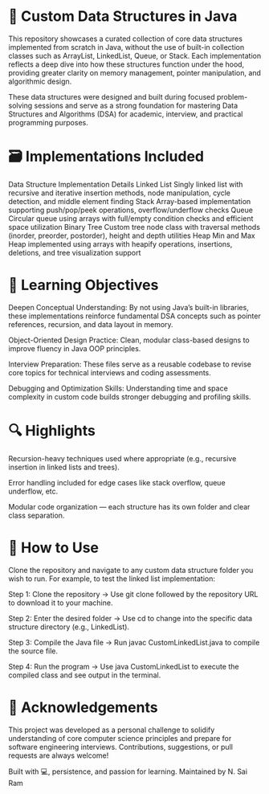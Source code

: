 # 🧩 Custom Data Structures in Java
This repository showcases a curated collection of core data structures implemented from scratch in Java, without the use of built-in collection classes such as ArrayList, LinkedList, Queue, or Stack. Each implementation reflects a deep dive into how these structures function under the hood, providing greater clarity on memory management, pointer manipulation, and algorithmic design.

These data structures were designed and built during focused problem-solving sessions and serve as a strong foundation for mastering Data Structures and Algorithms (DSA) for academic, interview, and practical programming purposes.

# 🗃️ Implementations Included
Data Structure	Implementation Details
Linked List	Singly linked list with recursive and iterative insertion methods, node manipulation, cycle detection, and middle element finding
Stack	Array-based implementation supporting push/pop/peek operations, overflow/underflow checks
Queue	Circular queue using arrays with full/empty condition checks and efficient space utilization
Binary Tree	Custom tree node class with traversal methods (inorder, preorder, postorder), height and depth utilities
Heap	Min and Max Heap implemented using arrays with heapify operations, insertions, deletions, and tree visualization support

# 🎯 Learning Objectives
Deepen Conceptual Understanding: By not using Java’s built-in libraries, these implementations reinforce fundamental DSA concepts such as pointer references, recursion, and data layout in memory.

Object-Oriented Design Practice: Clean, modular class-based designs to improve fluency in Java OOP principles.

Interview Preparation: These files serve as a reusable codebase to revise core topics for technical interviews and coding assessments.

Debugging and Optimization Skills: Understanding time and space complexity in custom code builds stronger debugging and profiling skills.

# 🔍 Highlights

Recursion-heavy techniques used where appropriate (e.g., recursive insertion in linked lists and trees).

Error handling included for edge cases like stack overflow, queue underflow, etc.

Modular code organization — each structure has its own folder and clear class separation.

# 🚀 How to Use
Clone the repository and navigate to any custom data structure folder you wish to run. For example, to test the linked list implementation:

Step 1: Clone the repository
→ Use git clone followed by the repository URL to download it to your machine.

Step 2: Enter the desired folder
→ Use cd to change into the specific data structure directory (e.g., LinkedList).

Step 3: Compile the Java file
→ Run javac CustomLinkedList.java to compile the source file.

Step 4: Run the program
→ Use java CustomLinkedList to execute the compiled class and see output in the terminal.

# 🙌 Acknowledgements
This project was developed as a personal challenge to solidify understanding of core computer science principles and prepare for software engineering interviews. Contributions, suggestions, or pull requests are always welcome!

Built with 💻, persistence, and passion for learning.
Maintained by N. Sai Ram
